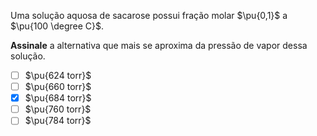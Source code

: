 Uma solução aquosa de sacarose possui fração molar $\pu{0,1}$ a $\pu{100 \degree C}$.

**Assinale** a alternativa que mais se aproxima da pressão de vapor dessa solução.

- [ ] $\pu{624 torr}$
- [ ] $\pu{660 torr}$
- [x] $\pu{684 torr}$
- [ ] $\pu{760 torr}$
- [ ] $\pu{784 torr}$